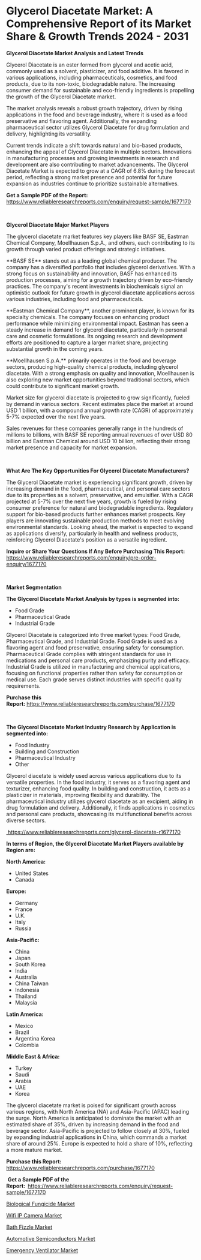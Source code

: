 <p><h1>Glycerol Diacetate Market: A Comprehensive Report of its Market Share & Growth Trends 2024 - 2031</h1></p><p><strong>Glycerol Diacetate Market Analysis and Latest Trends</strong></p>
<p><p>Glycerol Diacetate is an ester formed from glycerol and acetic acid, commonly used as a solvent, plasticizer, and food additive. It is favored in various applications, including pharmaceuticals, cosmetics, and food products, due to its non-toxic, biodegradable nature. The increasing consumer demand for sustainable and eco-friendly ingredients is propelling the growth of the Glycerol Diacetate market.</p><p>The market analysis reveals a robust growth trajectory, driven by rising applications in the food and beverage industry, where it is used as a food preservative and flavoring agent. Additionally, the expanding pharmaceutical sector utilizes Glycerol Diacetate for drug formulation and delivery, highlighting its versatility.</p><p>Current trends indicate a shift towards natural and bio-based products, enhancing the appeal of Glycerol Diacetate in multiple sectors. Innovations in manufacturing processes and growing investments in research and development are also contributing to market advancements. The Glycerol Diacetate Market is expected to grow at a CAGR of 6.8% during the forecast period, reflecting a strong market presence and potential for future expansion as industries continue to prioritize sustainable alternatives.</p></p>
<p><strong>Get a Sample PDF of the Report:&nbsp;</strong> <a href="https://www.reliableresearchreports.com/enquiry/request-sample/1677170?utm_campaign=11&utm_medium=2&utm_source=Github&utm_content=ia&utm_term=30092024&utm_id=glycerol-diacetate">https://www.reliableresearchreports.com/enquiry/request-sample/1677170</a></p>
<p>&nbsp;</p>
<p><strong>Glycerol Diacetate Major Market Players</strong></p>
<p><p>The glycerol diacetate market features key players like BASF SE, Eastman Chemical Company, Moellhausen S.p.A., and others, each contributing to its growth through varied product offerings and strategic initiatives. </p><p>**BASF SE** stands out as a leading global chemical producer. The company has a diversified portfolio that includes glycerol derivatives. With a strong focus on sustainability and innovation, BASF has enhanced its production processes, aiming for a growth trajectory driven by eco-friendly practices. The company's recent investments in biochemicals signal an optimistic outlook for future growth in glycerol diacetate applications across various industries, including food and pharmaceuticals.</p><p>**Eastman Chemical Company**, another prominent player, is known for its specialty chemicals. The company focuses on enhancing product performance while minimizing environmental impact. Eastman has seen a steady increase in demand for glycerol diacetate, particularly in personal care and cosmetic formulations. Its ongoing research and development efforts are positioned to capture a larger market share, projecting substantial growth in the coming years.</p><p>**Moellhausen S.p.A.** primarily operates in the food and beverage sectors, producing high-quality chemical products, including glycerol diacetate. With a strong emphasis on quality and innovation, Moellhausen is also exploring new market opportunities beyond traditional sectors, which could contribute to significant market growth.</p><p>Market size for glycerol diacetate is projected to grow significantly, fueled by demand in various sectors. Recent estimates place the market at around USD 1 billion, with a compound annual growth rate (CAGR) of approximately 5-7% expected over the next five years. </p><p>Sales revenues for these companies generally range in the hundreds of millions to billions, with BASF SE reporting annual revenues of over USD 80 billion and Eastman Chemical around USD 10 billion, reflecting their strong market presence and capacity for market expansion.</p></p>
<p>&nbsp;</p>
<p><strong>What Are The Key Opportunities For Glycerol Diacetate Manufacturers?</strong></p>
<p><p>The Glycerol Diacetate market is experiencing significant growth, driven by increasing demand in the food, pharmaceutical, and personal care sectors due to its properties as a solvent, preservative, and emulsifier. With a CAGR projected at 5-7% over the next five years, growth is fueled by rising consumer preference for natural and biodegradable ingredients. Regulatory support for bio-based products further enhances market prospects. Key players are innovating sustainable production methods to meet evolving environmental standards. Looking ahead, the market is expected to expand as applications diversify, particularly in health and wellness products, reinforcing Glycerol Diacetate's position as a versatile ingredient.</p></p>
<p><strong>Inquire or Share Your Questions If Any Before Purchasing This Report:</strong> <a href="https://www.reliableresearchreports.com/enquiry/pre-order-enquiry/1677170?utm_campaign=11&utm_medium=2&utm_source=Github&utm_content=ia&utm_term=30092024&utm_id=glycerol-diacetate">https://www.reliableresearchreports.com/enquiry/pre-order-enquiry/1677170</a></p>
<p>&nbsp;</p>
<p><strong>Market Segmentation</strong></p>
<p><strong>The Glycerol Diacetate Market Analysis by types is segmented into:</strong></p>
<p><ul><li>Food Grade</li><li>Pharmaceutical Grade</li><li>Industrial Grade</li></ul></p>
<p><p>Glycerol Diacetate is categorized into three market types: Food Grade, Pharmaceutical Grade, and Industrial Grade. Food Grade is used as a flavoring agent and food preservative, ensuring safety for consumption. Pharmaceutical Grade complies with stringent standards for use in medications and personal care products, emphasizing purity and efficacy. Industrial Grade is utilized in manufacturing and chemical applications, focusing on functional properties rather than safety for consumption or medical use. Each grade serves distinct industries with specific quality requirements.</p></p>
<p><strong>Purchase this Report:&nbsp;</strong><a href="https://www.reliableresearchreports.com/purchase/1677170?utm_campaign=11&utm_medium=2&utm_source=Github&utm_content=ia&utm_term=30092024&utm_id=glycerol-diacetate">https://www.reliableresearchreports.com/purchase/1677170</a></p>
<p>&nbsp;</p>
<p><strong>The Glycerol Diacetate Market Industry Research by Application is segmented into:</strong></p>
<p><ul><li>Food Industry</li><li>Building and Construction</li><li>Pharmaceutical Industry</li><li>Other</li></ul></p>
<p><p>Glycerol diacetate is widely used across various applications due to its versatile properties. In the food industry, it serves as a flavoring agent and texturizer, enhancing food quality. In building and construction, it acts as a plasticizer in materials, improving flexibility and durability. The pharmaceutical industry utilizes glycerol diacetate as an excipient, aiding in drug formulation and delivery. Additionally, it finds applications in cosmetics and personal care products, showcasing its multifunctional benefits across diverse sectors.</p></p>
<p><a href="https://www.reliableresearchreports.com/glycerol-diacetate-r1677170?utm_campaign=11&utm_medium=2&utm_source=Github&utm_content=ia&utm_term=30092024&utm_id=glycerol-diacetate">&nbsp;https://www.reliableresearchreports.com/glycerol-diacetate-r1677170</a></p>
<p><strong>In terms of Region, the Glycerol Diacetate Market Players available by Region are:</strong></p>
<p>
    <p> <strong> North America: </strong>
        <ul>
            <li>United States</li>
            <li>Canada</li>
        </ul>
        </p> 
    <p> <strong> Europe: </strong>
        <ul>
            <li>Germany</li>
            <li>France</li>
            <li>U.K.</li>
            <li>Italy</li>
            <li>Russia</li>
        </ul>
        </p> 
    <p> <strong> Asia-Pacific: </strong>
        <ul>
            <li>China</li>
            <li>Japan</li>
            <li>South Korea</li>
            <li>India</li>
            <li>Australia</li>
            <li>China Taiwan</li>
            <li>Indonesia</li>
            <li>Thailand</li>
            <li>Malaysia</li>
        </ul>
        </p> 
    <p> <strong> Latin America: </strong>
        <ul>
            <li>Mexico</li>
            <li>Brazil</li>
            <li>Argentina Korea</li>
            <li>Colombia</li>
        </ul>
        </p> 
    <p> <strong> Middle East & Africa: </strong>
        <ul>
            <li>Turkey</li>
            <li>Saudi</li>
            <li>Arabia</li>
            <li>UAE</li>
            <li>Korea</li>
        </ul>
    </p>
    </p>
<p><p>The glycerol diacetate market is poised for significant growth across various regions, with North America (NA) and Asia-Pacific (APAC) leading the surge. North America is anticipated to dominate the market with an estimated share of 35%, driven by increasing demand in the food and beverage sector. Asia-Pacific is projected to follow closely at 30%, fueled by expanding industrial applications in China, which commands a market share of around 25%. Europe is expected to hold a share of 10%, reflecting a more mature market.</p></p>
<p><strong>Purchase this Report: </strong><a href="https://www.reliableresearchreports.com/purchase/1677170?utm_campaign=11&utm_medium=2&utm_source=Github&utm_content=ia&utm_term=30092024&utm_id=glycerol-diacetate">https://www.reliableresearchreports.com/purchase/1677170</a></p>
<p>&nbsp;<strong>Get a Sample PDF of the Report:&nbsp;&nbsp;</strong><a href="https://www.reliableresearchreports.com/enquiry/request-sample/1677170?utm_campaign=11&utm_medium=2&utm_source=Github&utm_content=ia&utm_term=30092024&utm_id=glycerol-diacetate">https://www.reliableresearchreports.com/enquiry/request-sample/1677170</a></p>
<p><strong></strong></p>
<p><p><a href="https://github.com/JubayerMia832/Market-Research-Report-List-1/blob/main/biological-fungicide-market.md?utm_campaign=11&utm_medium=2&utm_source=Github&utm_content=ia&utm_term=30092024&utm_id=glycerol-diacetate">Biological Fungicide Market</a></p><p><a href="https://issuu.com/reportprime-2/docs/wifi-ip-camera-market-size-2030.ppt_955139bbb411be?utm_campaign=11&utm_medium=2&utm_source=Github&utm_content=ia&utm_term=30092024&utm_id=glycerol-diacetate">Wifi IP Camera Market</a></p><p><a href="https://www.linkedin.com/pulse/what-innovations-shaping-bath-fizzle-market-application-types-iipwc?utm_campaign=11&utm_medium=2&utm_source=Github&utm_content=ia&utm_term=30092024&utm_id=glycerol-diacetate">Bath Fizzle Market</a></p><p><a href="https://issuu.com/reportprime-2/docs/automotive-semiconductors-market-si_efaea12f4d2508?utm_campaign=11&utm_medium=2&utm_source=Github&utm_content=ia&utm_term=30092024&utm_id=glycerol-diacetate">Automotive Semiconductors Market</a></p><p><a href="https://www.linkedin.com/pulse/emerging-emergency-ventilator-market-opportunities-analysis-szwwe?utm_campaign=11&utm_medium=2&utm_source=Github&utm_content=ia&utm_term=30092024&utm_id=glycerol-diacetate">Emergency Ventilator Market</a></p></p>